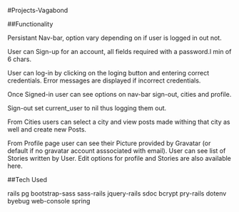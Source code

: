 #Projects-Vagabond

##Functionality

Persistant Nav-bar, option vary depending on if user is logged in out not.

User can Sign-up for an account, all fields required with a password.l min of 6 chars.

User can log-in by clicking on the loging button and entering correct credentials. Error messages are displayed if incorrect credentials.

Once Signed-in user can see options on nav-bar sign-out, cities and profile.

Sign-out set current_user to nil thus logging them out.

From Cities users can select a city and view posts made withing that city as well and create new Posts.

From Profile page user can see their Picture provided by Gravatar (or default if no gravatar account asssociated with email). User can see list of Stories written by User. Edit options for profile and Stories are also available here.

##Tech Used

rails
pg
bootstrap-sass
sass-rails
jquery-rails
sdoc
bcrypt
pry-rails
dotenv
byebug
web-console
spring



